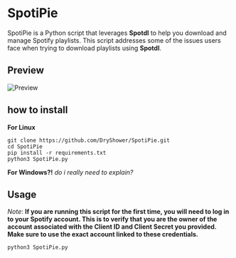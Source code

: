 # SpotiPie
SpotiPie is a Python script that leverages **__Spotdl__** to help you download and manage Spotify playlists. This script addresses some of the issues users face when trying to download playlists using __Spotdl__.
## Preview
![Preview](https://github.com/user-attachments/assets/d5c24851-fbd0-43d4-964f-98f702f3147a)

## how to install
**For Linux**
```
git clone https://github.com/DryShower/SpotiPie.git
cd SpotiPie
pip install -r requirements.txt
python3 SpotiPie.py
```
**For Windows?!** 
_do i really need to explain?_

## Usage
*Note*: **If you are running this script for the first time, you will need to log in to your Spotify account. This is to verify that you are the owner of the account associated with the Client ID and Client Secret you provided. Make sure to use the exact account linked to these credentials.**

```
python3 SpotiPie.py
```
